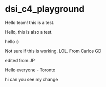 # dsi_c4_playground

Hello team! this is a test.

Hello, this is also a test.

hello :)

Not sure if this is working. LOL. From Carlos GD

edited from JP

Hello everyone - Toronto 


hi can you see my change
